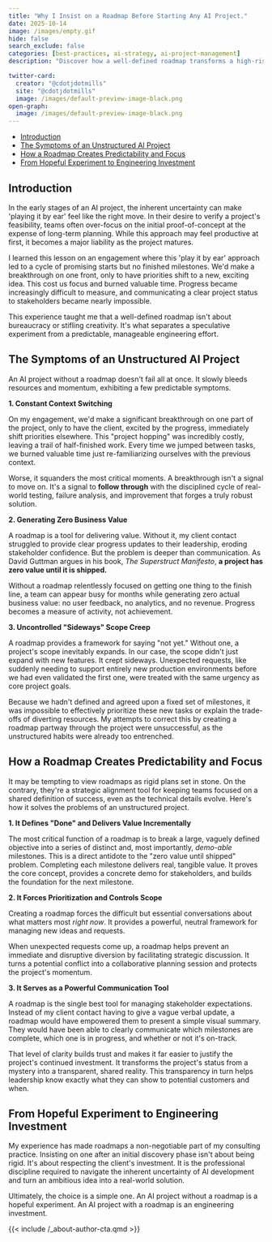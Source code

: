 ```yaml
---
title: "Why I Insist on a Roadmap Before Starting Any AI Project."
date: 2025-10-14
image: /images/empty.gif
hide: false
search_exclude: false
categories: [best-practices, ai-strategy, ai-project-management]
description: "Discover how a well-defined roadmap transforms a high-risk AI experiment into a predictable, manageable engineering investment."

twitter-card:
  creator: "@cdotjdotmills"
  site: "@cdotjdotmills"
  image: /images/default-preview-image-black.png
open-graph:
  image: /images/default-preview-image-black.png
---
```






* [Introduction](#introduction)
* [The Symptoms of an Unstructured AI Project](#the-symptoms-of-an-unstructured-ai-project)
* [How a Roadmap Creates Predictability and Focus](#how-a-roadmap-creates-predictability-and-focus)
* [From Hopeful Experiment to Engineering Investment](#from-hopeful-experiment-to-engineering-investment)





## Introduction

In the early stages of an AI project, the inherent uncertainty can make 'playing it by ear' feel like the right move. In their desire to verify a project's feasibility, teams often over-focus on the initial proof-of-concept at the expense of long-term planning. While this approach may feel productive at first, it becomes a major liability as the project matures.

I learned this lesson on an engagement where this 'play it by ear' approach led to a cycle of promising starts but no finished milestones. We'd make a breakthrough on one front, only to have priorities shift to a new, exciting idea. This cost us focus and burned valuable time. Progress became increasingly difficult to measure, and communicating a clear project status to stakeholders became nearly impossible.

This experience taught me that a well-defined roadmap isn't about bureaucracy or stifling creativity. It's what separates a speculative experiment from a predictable, manageable engineering effort.



## The Symptoms of an Unstructured AI Project

An AI project without a roadmap doesn't fail all at once. It slowly bleeds resources and momentum, exhibiting a few predictable symptoms.

**1. Constant Context Switching**

On my engagement, we'd make a significant breakthrough on one part of the project, only to have the client, excited by the progress, immediately shift priorities elsewhere. This "project hopping" was incredibly costly, leaving a trail of half-finished work. Every time we jumped between tasks, we burned valuable time just re-familiarizing ourselves with the previous context.

Worse, it squanders the most critical moments. A breakthrough isn't a signal to move on. It's a signal to **follow through** with the disciplined cycle of real-world testing, failure analysis, and improvement that forges a truly robust solution.

**2. Generating Zero Business Value**

A roadmap is a tool for delivering value. Without it, my client contact struggled to provide clear progress updates to their leadership, eroding stakeholder confidence. But the problem is deeper than communication. As David Guttman argues in his book, *The Superstruct Manifesto*, **a project has zero value until it is shipped.**

Without a roadmap relentlessly focused on getting one thing to the finish line, a team can appear busy for months while generating zero actual business value: no user feedback, no analytics, and no revenue. Progress becomes a measure of activity, not achievement.

**3. Uncontrolled "Sideways" Scope Creep**

A roadmap provides a framework for saying "not yet." Without one, a project's scope inevitably expands. In our case, the scope didn't just expand with new features. It crept sideways. Unexpected requests, like suddenly needing to support entirely new production environments before we had even validated the first one, were treated with the same urgency as core project goals.

Because we hadn't defined and agreed upon a fixed set of milestones, it was impossible to effectively prioritize these new tasks or explain the trade-offs of diverting resources. My attempts to correct this by creating a roadmap partway through the project were unsuccessful, as the unstructured habits were already too entrenched.



## How a Roadmap Creates Predictability and Focus

It may be tempting to view roadmaps as rigid plans set in stone. On the contrary, they're a strategic alignment tool for keeping teams focused on a shared definition of success, even as the technical details evolve. Here's how it solves the problems of an unstructured project.

**1. It Defines "Done" and Delivers Value Incrementally**

The most critical function of a roadmap is to break a large, vaguely defined objective into a series of distinct and, most importantly, *demo-able* milestones. This is a direct antidote to the "zero value until shipped" problem. Completing each milestone delivers real, tangible value. It proves the core concept, provides a concrete demo for stakeholders, and builds the foundation for the next milestone.

**2. It Forces Prioritization and Controls Scope**

Creating a roadmap forces the difficult but essential conversations about what matters most *right now*. It provides a powerful, neutral framework for managing new ideas and requests.

When unexpected requests come up, a roadmap helps prevent an immediate and disruptive diversion by facilitating strategic discussion. It turns a potential conflict into a collaborative planning session and protects the project's momentum.

**3. It Serves as a Powerful Communication Tool**

A roadmap is the single best tool for managing stakeholder expectations. Instead of my client contact having to give a vague verbal update, a roadmap would have empowered them to present a simple visual summary. They would have been able to clearly communicate which milestones are complete, which one is in progress, and whether or not it's on-track.

That level of clarity builds trust and makes it far easier to justify the project's continued investment. It transforms the project's status from a mystery into a transparent, shared reality. This transparency in turn helps leadership know exactly what they can show to potential customers and when.



## From Hopeful Experiment to Engineering Investment

My experience has made roadmaps a non-negotiable part of my consulting practice. Insisting on one after an initial discovery phase isn't about being rigid. It's about respecting the client's investment. It is the professional discipline required to navigate the inherent uncertainty of AI development and turn an ambitious idea into a real-world solution.

Ultimately, the choice is a simple one. An AI project without a roadmap is a hopeful experiment. An AI project with a roadmap is an engineering investment.





{{< include /_about-author-cta.qmd >}}
